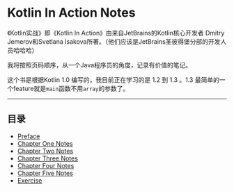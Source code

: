 # Kotlin In Action Notes

《Kotlin实战》即《Kotlin In Action》由来自JetBrains的Kotlin核心开发者 Dmitry Jemerov和Svetlana Isakova所著。（他们应该是JetBrains圣彼得堡分部的开发人员哈哈哈）

我将按照页码顺序，从一个Java程序员的角度，记录有价值的笔记。

这个书是根据Kotlin 1.0 编写的，我目前正在学习的是 1.2 到 1.3 。1.3 最简单的一个feature就是`main`函数不用`array`的参数了。

***

## 目录

* [Preface](https://github.com/spencercjh/codeLife/wiki/%5BKotlin-In-Action%5D-Preface)
* [Chapter One Notes](https://github.com/spencercjh/codeLife/wiki/%5BKotlin-In-Action%5D-Chapter-One-Notes)
* [Chapter Two Notes](https://github.com/spencercjh/codeLife/wiki/%5BKotlin-In-Action%5D-Chapter-Two-Notes)
* [Chapter Three Notes](https://github.com/spencercjh/codeLife/wiki/%5BKotlin-In-Action%5D-Chapter-Three-Notes)
* [Chapter Four Notes](https://github.com/spencercjh/codeLife/wiki/%5BKotlin-In-Action%5D-Chapter-Four-Notes)
* [Chapter Five Notes](https://github.com/spencercjh/codeLife/wiki/%5BKotlin-In-Action%5D-Chapter-Five-Notes)
* [Exercise](https://github.com/spencercjh/codeLife/wiki/exercise)







